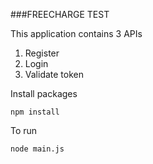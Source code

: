 ###FREECHARGE TEST

This application contains 3 APIs

1. Register
2. Login
3. Validate token

Install packages

```
npm install
```

To run 

```
node main.js
```

